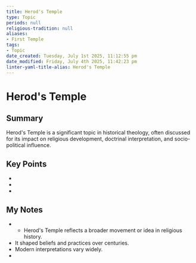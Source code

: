 ```yaml
---
title: Herod's Temple
type: Topic
periods: null
religious-tradition: null
aliases:
- First Temple
tags:
- Topic
date_created: Tuesday, July 1st 2025, 11:12:55 pm
date_modified: Friday, July 4th 2025, 11:42:23 pm
linter-yaml-title-alias: Herod's Temple
---
```


# Herod's Temple

## Summary
Herod's Temple is a significant topic in historical theology, often discussed for its impact on religious development, doctrinal interpretation, and socio-political influence.

## Key Points
- 
- 
- 

## My Notes
- - Herod's Temple reflects a broader movement or idea in religious history.
- It shaped beliefs and practices over centuries.
- Modern interpretations vary widely.
- 